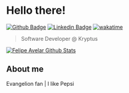 # Hello there! 

[![Github Badge](https://img.shields.io/badge/-Github-000?style=flat-square&logo=Github&logoColor=white&link=https://github.com/avelarfe)](https://github.com/avelarfe)
[![Linkedin Badge](https://img.shields.io/badge/-LinkedIn-blue?style=flat-square&logo=Linkedin&logoColor=white&link=https://www.linkedin.com/in/avelarfe/)](https://www.linkedin.com/in/avelarfe/)
[![wakatime](https://wakatime.com/badge/user/320128a6-32a0-45ff-9492-864cecfa9a08.svg)](https://wakatime.com/@320128a6-32a0-45ff-9492-864cecfa9a08)

> Software Developer @ Kryptus

[![Felipe Avelar Github Stats](https://github-readme-stats.vercel.app/api?username=avelarfe&show_icons=true&theme=dark&bg_color=0d1117&hide_border=true&count_private=true)](https://github.com/avelarfe)

## About me 

Evangelion fan | I like Pepsi
